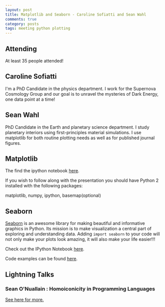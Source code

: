 ```yaml
---
layout: post
title: Matplotlib and Seaborn - Caroline Sofiatti and Sean Wahl
comments: true
category: posts
tags: meeting python plotting
---
```



## Attending

At least 35 people attended!

## Caroline Sofiatti

I'm a PhD Candidate in the physics department. I work for the Supernova Cosmology Group and our goal
is to unravel the mysteries of Dark Energy, one data point at a time!

## Sean Wahl

PhD Candidate in the Earth and planetary science department. I study planetary interiors
using first-principles material simulations. I use matplotlib for both routine plotting
needs as well as for published journal figures.

## Matplotlib

The find the ipython notebook [here][matplotlib].

If you wish to follow along with the presentation you should have Python 2 installed with the following packages:

matplotlib, numpy, ipython, basemap(optional)

## Seaborn

[Seaborn](https://web.stanford.edu/~mwaskom/software/seaborn/index.html) is an awesome library for making beautiful and informative graphics in Python. Its mission
is to make visualization a central part of exploring and understanding data. Adding `import seaborn` to
your code will not only make your plots look amazing, it will also make your life easier!!!

Check out the IPython Notebook [here](https://github.com/sofiatti/my_thw_presentation).

Code examples can be found [here][code].

## Lightning Talks

### Sean O'Nuallain : Homoiconicity in Programming Languages

[See here for more.](https://www.questia.com/library/journal/1G1-382085554/symbolic-and-cognitive-theory-in-biology)


[matplotlib]: https://github.com/smwahl/thw_matplotlib_presentation "Matplotlib Demonstration"

[code]: https://github.com/thehackerwithin/berkeley/tree/master/topic "Code Examples"
